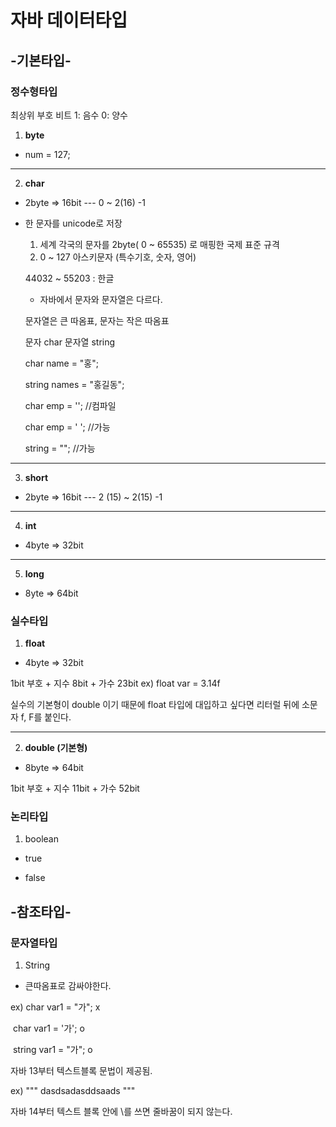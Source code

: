 # 자바 데이터타입



## -기본타입-

### 정수형타입

최상위 부호 비트 1: 음수 0: 양수

1. **byte**  

- num = 127;

<hr/>

2. **char** 

- 2byte => 16bit --- 0 ~ 2(16) -1
- 한 문자를 unicode로 저장

    1. 세계 각국의 문자를 2byte( 0 ~ 65535) 로 매핑한 국제 표준 규격
    2. 0 ~ 127 아스키문자 (특수기호, 숫자, 영어)

  44032 ~ 55203 : 한글

  - 자바에서 문자와 문자열은 다르다.

  문자열은 큰 따옴표, 문자는 작은 따옴표

  문자 char 문자열 string

  char name = "홍";

  string names = "홍길동";

  char emp = ''; //컴파일

  char emp = ' '; //가능

  string = ""; //가능

<hr/>

3. **short** 

- 2byte => 16bit --- 2 (15) ~ 2(15) -1

<hr/>

4. **int** 

- 4byte => 32bit

<hr/>

5. **long** 

- 8yte => 64bit

### 실수타입

1. **float** 

- 4byte => 32bit

1bit 부호 + 지수 8bit + 가수 23bit  ex) float var = 3.14f

실수의 기본형이 double 이기 때문에 float 타입에 대입하고 싶다면 리터럴 뒤에 소문자 f, F를 붙인다.

<hr/>

2. **double (기본형)** 

- 8byte => 64bit

1bit 부호 + 지수 11bit + 가수 52bit

### 논리타입

1. boolean

- true

- false

  

## -참조타입-

### 문자열타입

1. String

- 큰따옴표로 감싸야한다.

ex) char var1 = "가"; x

​      char var1 = '가'; o

​	  string var1 = "가"; o 

자바 13부터 텍스트블록 문법이 제공됨.

ex) """ dasdsadasddsaads """

자바 14부터 텍스트 블록 안에 \를 쓰면 줄바꿈이 되지 않는다.







